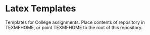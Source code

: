 # Latex Templates
Templates for College assignments. Place contents of repository in TEXMFHOME, or point TEXMFHOME to the root of this repository.
